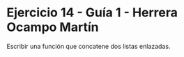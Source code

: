 # Ejercicio 14 - Guía 1 - Herrera Ocampo Martín
Escribir una función que concatene dos listas enlazadas.